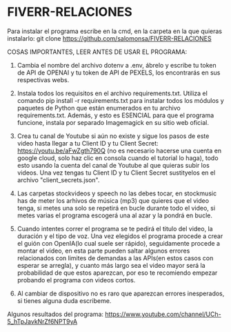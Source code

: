 # FIVERR-RELACIONES

Para instalar el programa escribe en la cmd, en la carpeta en la que quieras instalarlo: git clone https://github.com/salomonsa/FIVERR-RELACIONES

COSAS IMPORTANTES, LEER ANTES DE USAR EL PROGRAMA:

1. Cambia el nombre del archivo dotenv a .env, ábrelo y escribe tu token de API de OPENAI y tu token de API de PEXELS, los encontrarás en sus respectivas webs.

2. Instala todos los requisitos en el archivo requirements.txt. Utiliza el comando pip install -r requirements.txt para instalar todos los módulos y paquetes de Python que están enumerados en tu archivo requirements.txt. Además, y esto es ESENCIAL para que el programa funcione, instala por separado Imagemagick en su sitio web oficial.

3. Crea tu canal de Youtube si aún no existe y sigue los pasos de este video hasta llegar a tu Client ID y tu Client Secret: https://youtu.be/aFwZgth790Q (no es necesario hacerse una cuenta en google cloud, solo haz clic en consola cuando el tutorial lo haga), todo esto usando la cuenta del canal de Youtube al que quieras subir los videos. Una vez tengas tu Client ID y tu Client Secret sustityelos en el archivo "client_secrets.json".

4. Las carpetas stockvideos y speech no las debes tocar, en stockmusic has de meter los arhivos de música (mp3) que quieres que el video tenga, si metes una solo se repetirá en bucle durante todo el video, si metes varias el programa escogerá una al azar y la pondrá en bucle.

5. Cuando intentes correr el programa se te pedirá el titulo del video, la duración y el tipo de voz. Una vez elegidos el programa procede a crear el guión con OpenIA(lo cual suele ser rápido), seguidamente procede a montar el video, en esta parte pueden saltar algunos errores relacionados con limites de demandas a las APIs(en estos casos con esperar se arregla), y cuanto más largo sea el video mayor será la probabilidad de que estos aparezcan, por eso te recomiendo empezar probando el programa con videos cortos.

6. Al cambiar de dispositivo no es raro que aparezcan errores inesperados, si tienes alguna duda escribeme.


Algunos resultados del programa: https://www.youtube.com/channel/UCh-5_hTpJavkNrZf6NPT9yA
